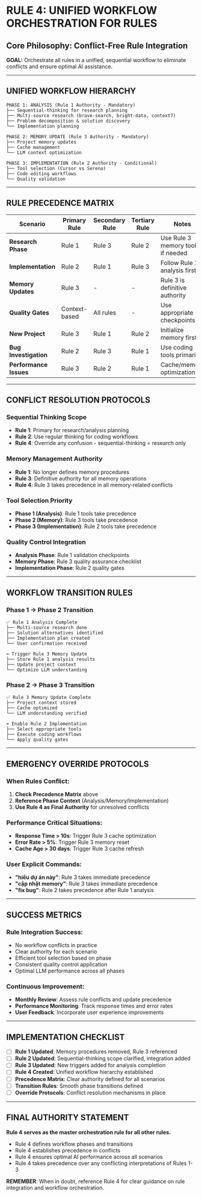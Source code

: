 # RULE 4: UNIFIED WORKFLOW ORCHESTRATION FOR RULES

## Core Philosophy: Conflict-Free Rule Integration

**GOAL:** Orchestrate all rules in a unified, sequential workflow to eliminate conflicts and ensure optimal AI assistance.

---

## UNIFIED WORKFLOW HIERARCHY

```
PHASE 1: ANALYSIS (Rule 1 Authority - Mandatory)
├── Sequential-thinking for research planning
├── Multi-source research (brave-search, bright-data, context7)
├── Problem decomposition & solution discovery
└── Implementation planning

PHASE 2: MEMORY UPDATE (Rule 3 Authority - Mandatory)
├── Project memory updates
├── Cache management
└── LLM context optimization

PHASE 3: IMPLEMENTATION (Rule 2 Authority - Conditional)
├── Tool selection (Cursor vs Serena)
├── Code editing workflows
└── Quality validation
```

---

## RULE PRECEDENCE MATRIX

| Scenario | Primary Rule | Secondary Rule | Tertiary Rule | Notes |
|----------|-------------|----------------|----------------|-------|
| **Research Phase** | Rule 1 | Rule 3 | Rule 2 | Use Rule 3 memory tools if needed |
| **Implementation** | Rule 2 | Rule 1 | Rule 3 | Follow Rule 1 analysis first |
| **Memory Updates** | Rule 3 | - | - | Rule 3 is definitive authority |
| **Quality Gates** | Context-based | All rules | - | Use appropriate checkpoints |
| **New Project** | Rule 3 | Rule 1 | Rule 2 | Initialize memory first |
| **Bug Investigation** | Rule 2 | Rule 3 | Rule 1 | Use coding tools primarily |
| **Performance Issues** | Rule 3 | Rule 2 | Rule 1 | Cache/memory optimization |

---

## CONFLICT RESOLUTION PROTOCOLS

### **Sequential Thinking Scope**
- **Rule 1**: Primary for research/analysis planning
- **Rule 2**: Use regular thinking for coding workflows
- **Rule 4**: Override any confusion - sequential-thinking = research only

### **Memory Management Authority**
- **Rule 1**: No longer defines memory procedures
- **Rule 3**: Definitive authority for all memory operations
- **Rule 4**: Rule 3 takes precedence in all memory-related conflicts

### **Tool Selection Priority**
- **Phase 1 (Analysis)**: Rule 1 tools take precedence
- **Phase 2 (Memory)**: Rule 3 tools take precedence
- **Phase 3 (Implementation)**: Rule 2 tools take precedence

### **Quality Control Integration**
- **Analysis Phase**: Rule 1 validation checkpoints
- **Memory Phase**: Rule 3 quality assurance checklist
- **Implementation Phase**: Rule 2 quality gates

---

## WORKFLOW TRANSITION RULES

### **Phase 1 → Phase 2 Transition**
```
✅ Rule 1 Analysis Complete
├── Multi-source research done
├── Solution alternatives identified
├── Implementation plan created
└── User confirmation received

➡️ Trigger Rule 3 Memory Update
├── Store Rule 1 analysis results
├── Update project context
└── Optimize LLM understanding
```

### **Phase 2 → Phase 3 Transition**
```
✅ Rule 3 Memory Update Complete
├── Project context stored
├── Cache optimized
└── LLM understanding verified

➡️ Enable Rule 2 Implementation
├── Select appropriate tools
├── Execute coding workflows
└── Apply quality gates
```

---

## EMERGENCY OVERRIDE PROTOCOLS

### **When Rules Conflict:**
1. **Check Precedence Matrix** above
2. **Reference Phase Context** (Analysis/Memory/Implementation)
3. **Use Rule 4 as Final Authority** for unresolved conflicts

### **Performance Critical Situations:**
- **Response Time > 10s**: Trigger Rule 3 cache optimization
- **Error Rate > 5%**: Trigger Rule 3 memory reset
- **Cache Age > 30 days**: Trigger Rule 3 cache refresh

### **User Explicit Commands:**
- **"hiểu dự án này"**: Rule 3 takes immediate precedence
- **"cập nhật memory"**: Rule 3 takes immediate precedence
- **"fix bug"**: Rule 2 takes precedence after Rule 1 analysis

---

## SUCCESS METRICS

### **Rule Integration Success:**
- No workflow conflicts in practice
- Clear authority for each scenario
- Efficient tool selection based on phase
- Consistent quality control application
- Optimal LLM performance across all phases

### **Continuous Improvement:**
- **Monthly Review**: Assess rule conflicts and update precedence
- **Performance Monitoring**: Track response times and error rates
- **User Feedback**: Incorporate user experience improvements

---

## IMPLEMENTATION CHECKLIST

- [ ] **Rule 1 Updated**: Memory procedures removed, Rule 3 referenced
- [ ] **Rule 2 Updated**: Sequential-thinking scope clarified, integration added
- [ ] **Rule 3 Updated**: New triggers added for analysis completion
- [ ] **Rule 4 Created**: Unified workflow hierarchy established
- [ ] **Precedence Matrix**: Clear authority defined for all scenarios
- [ ] **Transition Rules**: Smooth phase transitions defined
- [ ] **Override Protocols**: Conflict resolution mechanisms in place

---

## FINAL AUTHORITY STATEMENT

**Rule 4 serves as the master orchestration rule for all other rules.**

- Rule 4 defines workflow phases and transitions
- Rule 4 establishes precedence in conflicts
- Rule 4 ensures optimal AI performance across all scenarios
- Rule 4 takes precedence over any conflicting interpretations of Rules 1-3

**REMEMBER**: When in doubt, reference Rule 4 for clear guidance on rule integration and workflow orchestration.
